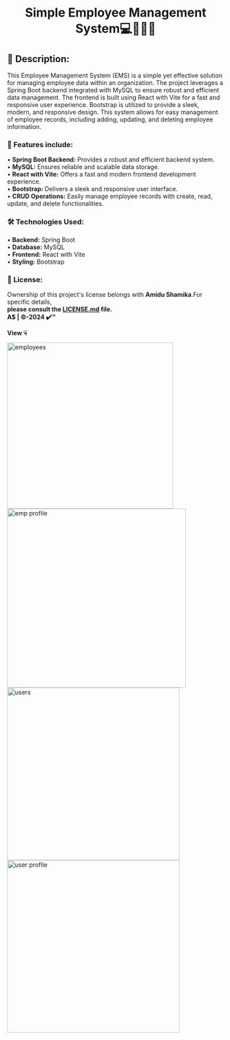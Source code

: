 <h1 align="center">Simple Employee Management System💻🕵️‍♀️📄</h1>

## 🔰 Description:
This Employee Management System (EMS) is a simple yet effective solution for managing employee data within an organization. The project leverages a Spring Boot backend integrated with MySQL to ensure robust and efficient data management. The frontend is built using React with Vite for a fast and responsive user experience. Bootstrap is utilized to provide a sleek, modern, and responsive design. This system allows for easy management of employee records, including adding, updating, and deleting employee information.

### 🔑 Features include:
• **Spring Boot Backend:** Provides a robust and efficient backend system.<br>
• **MySQL:** Ensures reliable and scalable data storage.<br>
• **React with Vite:** Offers a fast and modern frontend development experience.<br>
• **Bootstrap:** Delivers a sleek and responsive user interface.<br>
• **CRUD Operations:** Easily manage employee records with create, read, update, and delete functionalities.

### 🛠 Technologies Used:
• **Backend:** Spring Boot<br>
• **Database:** MySQL<br>
• **Frontend:** React with Vite<br>
• **Styling:** Bootstrap

### 🔺 License:
Ownership of this project's license belongs with **Amidu Shamika**.For specific details,<br> 
**please consult the [LICENSE.md](https://github.com/Amidu99/ReactSpringBootMySQL-Demo/blob/main/LICENSE) file.** <br>
**A$ | ©️-2024 ✔️™️**

**View ☟**

<img src="https://github.com/user-attachments/assets/15c51a0c-c35b-400e-8df0-fc752e79187e" width="385" alt="employees">
<img src="https://github.com/user-attachments/assets/67346ac1-d1e3-492b-b9e5-837c67817b59" width="415" alt="emp profile"><br>
<img src="https://github.com/user-attachments/assets/43c9da3a-c410-496a-a523-53ed50967dbc" width="400" alt="users">
<img src="https://github.com/user-attachments/assets/40d77193-9e4c-4ee4-970c-a8f49cebd997" width="400" alt="user profile">
